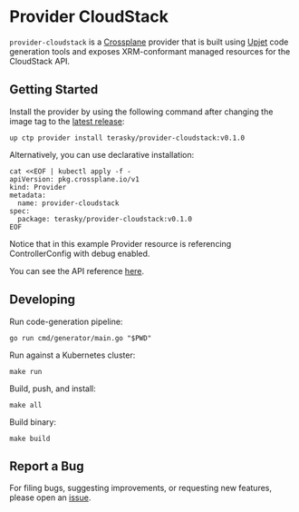 # Provider CloudStack

`provider-cloudstack` is a [Crossplane](https://crossplane.io/) provider that
is built using [Upjet](https://github.com/crossplane/upjet) code
generation tools and exposes XRM-conformant managed resources for the
CloudStack API.

## Getting Started

Install the provider by using the following command after changing the image tag
to the [latest release](https://marketplace.upbound.io/providers/terasky/provider-cloudstack):
```
up ctp provider install terasky/provider-cloudstack:v0.1.0
```

Alternatively, you can use declarative installation:
```
cat <<EOF | kubectl apply -f -
apiVersion: pkg.crossplane.io/v1
kind: Provider
metadata:
  name: provider-cloudstack
spec:
  package: terasky/provider-cloudstack:v0.1.0
EOF
```

Notice that in this example Provider resource is referencing ControllerConfig with debug enabled.

You can see the API reference [here](https://doc.crds.dev/github.com/terasky-oss/provider-cloudstack).

## Developing

Run code-generation pipeline:
```console
go run cmd/generator/main.go "$PWD"
```

Run against a Kubernetes cluster:

```console
make run
```

Build, push, and install:

```console
make all
```

Build binary:

```console
make build
```

## Report a Bug

For filing bugs, suggesting improvements, or requesting new features, please
open an [issue](https://github.com/terasky-oss/provider-cloudstack/issues).

